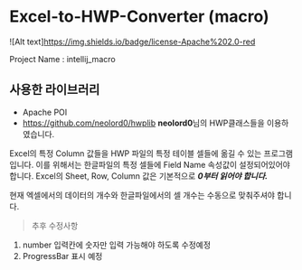 # Excel-to-HWP-Converter (macro)
![Alt text]https://img.shields.io/badge/license-Apache%202.0-red

Project Name : intellij_macro

## 사용한 라이브러리
* Apache POI 
* https://github.com/neolord0/hwplib **neolord0**님의 HWP클래스들을 이용하였습니다.

Excel의 특정 Column 값들을 HWP 파일의 특정 테이블 셀들에 옮길 수 있는 프로그램입니다.
이를 위해서는 한글파일의 특정 셀들에 Field Name 속성값이 설정되어있어야 합니다.
Excel의 Sheet, Row, Column 값은 기본적으로 ***0부터 읽어야 합니다.***


현재 엑셀에서의 데이터의 개수와 한글파일에서의 셀 개수는 수동으로 맞춰주셔야 합니다.

> 추후 수정사항
1. number 입력칸에 숫자만 입력 가능해야 하도록 수정예정
2. ProgressBar 표시 예정
